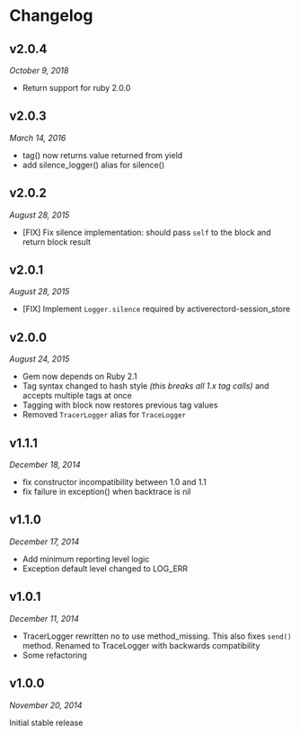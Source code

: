 # Changelog

## v2.0.4

*October 9, 2018*

* Return support for ruby 2.0.0

## v2.0.3

*March 14, 2016*

- tag() now returns value returned from yield
- add silence_logger() alias for silence()

## v2.0.2

*August 28, 2015*

* [FIX] Fix silence implementation: should pass `self` to the block and return block result

## v2.0.1

*August 28, 2015*

* [FIX] Implement `Logger.silence` required by activerectord-session_store

## v2.0.0

*August 24, 2015*

- Gem now depends on Ruby 2.1
- Tag syntax changed to hash style _(this breaks all 1.x tag calls)_ and accepts multiple tags at once
- Tagging with block now restores previous tag values
- Removed `TracerLogger` alias for `TraceLogger`

## v1.1.1

*December 18, 2014*

- fix constructor incompatibility between 1.0 and 1.1
- fix failure in exception() when backtrace is nil

## v1.1.0

*December 17, 2014*

- Add minimum reporting level logic
- Exception default level changed to LOG_ERR

## v1.0.1

*December 11, 2014*

- TracerLogger rewritten no to use method_missing. This also fixes `send()` method. 
  Renamed to TraceLogger with backwards compatibility
- Some refactoring

## v1.0.0

*November 20, 2014*

Initial stable release
